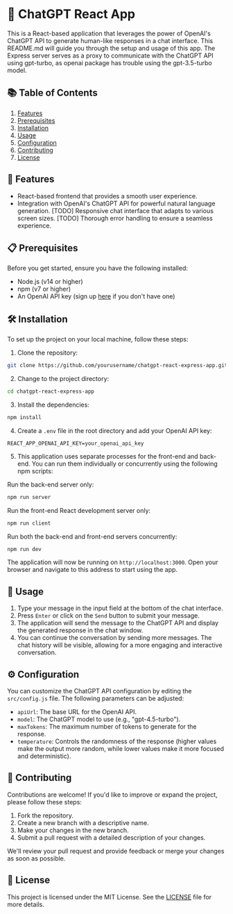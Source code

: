 # 🚀 ChatGPT React App

This is a React-based application that leverages the power of OpenAI's ChatGPT API to generate human-like responses in a chat interface. This README.md will guide you through the setup and usage of this app. The Express server serves as a proxy to communicate with the ChatGPT API using gpt-turbo, as openai package has trouble using the gpt-3.5-turbo model.

## 📚 Table of Contents

1. [Features](#features)
2. [Prerequisites](#prerequisites)
3. [Installation](#installation)
4. [Usage](#usage)
5. [Configuration](#configuration)
6. [Contributing](#contributing)
7. [License](#license)

## 🌟 Features

- React-based frontend that provides a smooth user experience.
- Integration with OpenAI's ChatGPT API for powerful natural language generation.
[TODO] Responsive chat interface that adapts to various screen sizes.
[TODO] Thorough error handling to ensure a seamless experience.

## 📋 Prerequisites

Before you get started, ensure you have the following installed:

- Node.js (v14 or higher)
- npm (v7 or higher)
- An OpenAI API key (sign up [here](https://beta.openai.com/signup) if you don't have one)

## 🛠️ Installation

To set up the project on your local machine, follow these steps:

1. Clone the repository:
```bash
git clone https://github.com/yourusername/chatgpt-react-express-app.git
```

2. Change to the project directory:
```bash
cd chatgpt-react-express-app
```

3. Install the dependencies:
```bash
npm install
```
4. Create a `.env` file in the root directory and add your OpenAI API key:
```
REACT_APP_OPENAI_API_KEY=your_openai_api_key
```

5. This application uses separate processes for the front-end and back-end. You can run them individually or concurrently using the following npm scripts:

Run the back-end server only:

```bash
npm run server
```
Run the front-end React development server only:
```bash
npm run client
```
Run both the back-end and front-end servers concurrently:

```bash
npm run dev
```




The application will now be running on `http://localhost:3000`. Open your browser and navigate to this address to start using the app.

## 🚀 Usage

1. Type your message in the input field at the bottom of the chat interface.
2. Press `Enter` or click on the `Send` button to submit your message.
3. The application will send the message to the ChatGPT API and display the generated response in the chat window.
4. You can continue the conversation by sending more messages. The chat history will be visible, allowing for a more engaging and interactive conversation.

## ⚙️ Configuration

You can customize the ChatGPT API configuration by editing the `src/config.js` file. The following parameters can be adjusted:

- `apiUrl`: The base URL for the OpenAI API.
- `model`: The ChatGPT model to use (e.g., "gpt-4.5-turbo").
- `maxTokens`: The maximum number of tokens to generate for the response.
- `temperature`: Controls the randomness of the response (higher values make the output more random, while lower values make it more focused and deterministic).

## 🤝 Contributing

Contributions are welcome! If you'd like to improve or expand the project, please follow these steps:

1. Fork the repository.
2. Create a new branch with a descriptive name.
3. Make your changes in the new branch.
4. Submit a pull request with a detailed description of your changes.

We'll review your pull request and provide feedback or merge your changes as soon as possible.

## 📃 License

This project is licensed under the MIT License. See the [LICENSE](LICENSE) file for more details.
